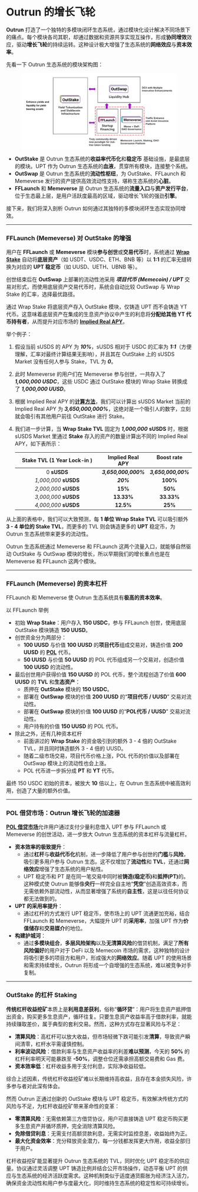 # Outrun 的增长飞轮

**Outrun** 打造了一个独特的多模块闭环生态系统，通过模块化设计解决不同场景下的痛点。每个模块各司其职，却通过数据和资源共享实现互操作，形成**协同增效**效应，驱动**增长飞轮**的持续运转。这种设计极大增强了生态系统的**网络效应**与**资本效率**。

先看一下 Outrun 生态系统的模块架构图：

<figure><img src=".gitbook/assets/image.png" alt=""><figcaption></figcaption></figure>

* **OutStake** 是 Outrun 生态系统的**收益率代币化**和**稳定币** 基础设施，是最底层的模块。UPT 作为 Outrun 生态系统的**血液**，贯穿所有模块，连接整个系统。
* **OutSwap** 是 Outrun 生态系统的**流动性枢纽**，为 OutStake、FFLaunch 和 Memeverse 发行的资产提供高效流动性支持，堪称生态系统的**心脏**。
* **FFLaunch** 和 **Memeverse** 是 Outrun 生态系统的**流量入口**与**资产发行平台**，位于生态最上层，是用户活跃度最高的区域，驱动增长飞轮的强劲**引擎**。

接下来，我们将深入剖析 Outrun 如何通过其独特的多模块闭环生态实现协同增效。

***

### **FFLaunch (Memeverse) 对 OutStake 的增强**

用户在 **FFLaunch** 或 **Memeverse** 模块**参与创世**或**交易代币**时，系统通过 [**Wrap Stake**](outstake/yield-tokenization/upt/#wrap-stake) 自动将**底层资产**（如 USDT、USDC、ETH、BNB 等）以 **1:1** 的汇率无缝转换为对应的 **UPT 稳定币**（如 UUSD、UETH、UBNB 等）。

创世结束后在 **OutSwap** 上部署的流动性池采用 _**项目代币 (Memecoin) / UPT**_ 交易对形式，而使用底层资产交易代币时，系统会自动比较 OutSwap 与 Wrap Stake 的汇率，选择最优路径。

通过 Wrap Stake 将底层资产存入 OutStake 模块，仅铸造 UPT 而不会铸造 YT 代币。这意味着底层资产在集成的生息资产协议中产生的利息将**分配给其他 YT 代币持有者**，从而提升对应市场的 [**Implied Real APY**](outstake/glossary/implied-real-apy.md)。

举个例子：

1. 假设当前 sUSDS 的 APY 为 _**10%**_，sUSDS 相对于 USDC 的汇率为 _**1:1**_（方便理解，汇率对最终计算结果无影响），并且其在 OutStake 上的 sUSDS Market 没有任何人参与 Stake，TVL 为 _**0**_。
2. 此时 Memeverse 的用户们在 Memeverse 参与创世，一共存入了 _**1,000,000 USDC**_，这些 USDC 通过 OutStake 模块的 Wrap Stake 转换成了 _**1,000,000 UUSD**_。
3. 根据 Implied Real APY 的[**计算方法**](outstake/glossary/implied-real-apy.md)，我们可以计算出 sUSDS Market 当前的 Implied Real APY 为 _**3,650,000,000%**_，这绝对是一个吸引人的数字，立刻就会吸引有其他用户前往 OutStake 进行 Stake。
4.  我们进一步计算，当 **Wrap Stake TVL** 固定为 _**1,000,000**_ **sUSDS** 时，根据 sUSDS Market 里通过 **Stake** 存入的资产的数量计算出不同的 Implied Real APY，如下表所示：

    <table data-full-width="true"><thead><tr><th width="219.2855224609375" align="center">Stake TVL (1 Year Lock-in )</th><th align="center" valign="middle">Implied Real APY</th><th align="center" valign="top">Boost rate</th></tr></thead><tbody><tr><td align="center">0 <strong>sUSDS</strong></td><td align="center" valign="middle"><em><strong>3,650,000,000%</strong></em></td><td align="center" valign="top"><em><strong>3,650,000,00%</strong></em></td></tr><tr><td align="center"><em>1,000,000</em> <strong>sUSDS</strong></td><td align="center" valign="middle"><em><strong>20%</strong></em></td><td align="center" valign="top"><strong>100%</strong></td></tr><tr><td align="center"><em>2,000,000</em> <strong>sUSDS</strong></td><td align="center" valign="middle"><strong>15%</strong></td><td align="center" valign="top"><strong>50%</strong></td></tr><tr><td align="center"><em>3,000,000</em> <strong>sUSDS</strong></td><td align="center" valign="middle"><strong>13.33%</strong></td><td align="center" valign="top"><strong>33.33%</strong></td></tr><tr><td align="center"><em>4,000,000</em> <strong>sUSDS</strong></td><td align="center" valign="middle"><strong>12.5%</strong></td><td align="center" valign="top"><strong>25%</strong></td></tr></tbody></table>

从上面的表格中，我们可以大致预测，每 **1 单位 Wrap  Stake TVL** 可以吸引额外 **3 - 4 单位的 Stake TVL**，而更多的 TVL 则会铸造更多的 **UPT** 稳定币，为 Outrun 生态系统带来更多的流动性。

Outrun 生态系统通过 Memeverse 和 FFLaunch 这两个流量入口，就能够自然驱动 OutStake 与 OutSwap 模块的增长，所以早期我们的增长重点也是在 Memeverse 和 FFLaunch 这两个模块。

***

### **FFLaunch (Memeverse) 的资本杠杆**

FFLaunch 和 Memeverse 使 Outrun 生态系统具有**极高的资本效率**。

以 FFLaunch 举例

* 初始  **Wrap Stake**：用户存入 **150 USDC**，参与 FFLaunch 创世，使用底层 OutStake 模块铸造 **150 UUSD**。
* 创世资金分为两部分：
  * **100 UUSD** 与价值 **100 UUSD** 的**项目代币**组成交易对，铸造价值 **200 UUSD** 的 [**POL**](fflaunch/proof-of-liquidity-token/) 代币。
  * **50 UUSD** 与价值 **50 UUSD** 的 POL 代币组成另一个交易对，创造价值 **100 UUSD** 的流动性。
* 最后创世用户获得价值 **150 UUSD** 的 POL 代币，整个流程创造了价值 **600 UUSD** 的 **TVL** 和**生态资产**：
  * 质押在 **OutStake** 模块的 **150 USDC**。
  * 部署在 **OutSwap** 模块的价值 **200 UUSD** 的“**项目代币 / UUSD**” 交易对流动性。
  * 部署在 **OutSwap** 模块的价值 **100 UUSD** 的“**POL代币 / UUSD**” 交易对流动性。
  * 用户持有的价值 **150 UUSD** 的 POL 代币。
* 除此之外，还有几种资本杠杆
  * 前面讲过的 **Wrap Stake** 的资金吸引到的额外 3 - 4 倍的 OutStake TVL，并且同时铸造额外 3 - 4 倍的 UUSD。
  * 随着二级市场交易，项目代币价格上涨，POL 代币的价值以及部署在 OutSwap 模块上的流动性也会上涨。
  * POL 代币进一步拆分成 **PT** 和 **YT** 代币。

最终 150 USDC 初始的资本，被放大 **10** 倍以上，在 Outrun 生态系统中被高效利用，创造了大量的额外价值。

***

### **POL 借贷市场：Outrun 增长飞轮的加速器**

[**POL 借贷市场**](fflaunch/proof-of-liquidity-token/pol-lending-market.md)允许用户通过支付少量利息借入 UPT 参与 FFLaunch 或 Memeverse 的创世活动，进一步放大 Outrun 生态系统的资本杠杆与流量杠杆。

* **资本效率的极致提升**：
  * 通过**杠杆**与**收益代币化**机制，进一步降低了用户参与创世的**门槛**与**风险**，吸引更多用户参与 Outrun 生态。这不仅增加了**流动性**和 **TVL**，还通过**网络效应**增强了生态系统的用户粘性。
  * UPT 稳定币和 PT 是在同一笔交易中同时被**铸造(稳定币)**&#x548C;**抵押(PT)**&#x7684;。这种模式使 Outrun 能够像**央行**一样完全自主地“**凭空**”创造高效资本，而无需依赖外部流动性，从而显著增强了系统的**自主性**，这是以往任何协议都无法做到的。
* **UPT 的采用率提升**：
  * 通过杠杆的方式发行 UPT 稳定币，使市场上的 UPT 流通更加充裕，结合 FFLaunch 和 Memeverse，大幅提升 UPT 的**采用率**，加强 UPT 作为**价值储存**和**交易媒介**的地位。
* **构建护城河**：
  * 通过**多模块组合**，**多层风险架构**以及**无清算风险**的借贷机制，满足了**所有风险偏好**的用户对于 DeFi 以及 Memecoin 市场的需求，这种独特的设计将吸引更多的项目方和用户，形成强大的**网络效应**。随着 UPT 的使用场景和需求持续增长，Outrun 将形成一个自增强的生态系统，难以被竞争对手复制。

***

### **OutStake 的杠杆 Staking**

**传统杠杆收益挖矿**本质上是**利用息差获利**，俗称“**循环贷**”：用户将生息资产抵押借出资金，购买更多生息资产，循环往复。只要生息资产收益率高于借款利率，就能持续赚取差价，属于典型的套利交易。然而，这种方式存在显著风险与不足：

* **清算风险**：高杠杆可以放大收益，但市场轻微下跌可能引发**清算**，导致资产瞬间清零，杠杆水平需谨慎控制。
* **利率波动风险**：借款利率与生息资产收益率的利差**难以预测**，今天的 **50%** 的杠杆利率明天可能暴跌至 **-50%**，调整仓位还需承担高额交易费和 Gas 费。
* **资本效率低**：杠杆收益多用于支付利息，实际净收益较低。

综合上述因素，传统杠杆收益挖矿难以长期维持高收益，且存在本金损失风险，许多参与者对此深有体会。

然而 Outrun 正通过创新的 OutStake 模块与 UPT 稳定币，有效解决传统方式的风险与不足，为杠杆收益挖矿带来革命性的变革：

* **零清算风险**：无需依赖第三方借贷协议，用户可直接铸造 UPT 稳定币购买更多生息资产并循环质押，完全消除清算风险。
* **免除借贷利息**：无需支付高额贷款利息，无需实时监控息差，收益始终为正。
* **最大化资金效率**：充分释放资金潜力，每一分钱都发挥更大作用，收益全部归于用户。

杠杆收益挖矿能显著提升 Outrun 生态系统的 TVL，同时优化 UPT 稳定币的供应量。协议通过灵活调整 UPT 铸造比例并结合公开市场操作，动态平衡 UPT 的供应与生态系统的经济活跃度需求。这种机制类似于适度通货膨胀为经济注入活力，确保资金流动性和用户参与度最大化，同时维持生态系统的稳定性和可持续增长。
